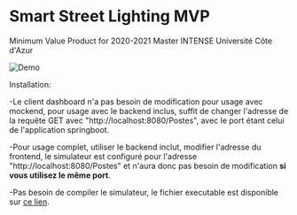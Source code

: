 # Smart Street Lighting MVP
Minimum Value Product for 2020-2021 Master INTENSE Université Côte d'Azur

![Demo](https://s2.gifyu.com/images/Demo593a50d786ef8422.gif)



Installation:

-Le client dashboard n'a pas besoin de modification pour usage avec mockend, pour usage avec le backend inclus, suffit de changer l'adresse de la requête GET avec "http://localhost:8080/Postes", avec le port étant celui de l'application springboot.

-Pour usage complet, utiliser le backend inclut, modifier l'adresse du frontend, le simulateur est configuré pour l'adresse "http://localhost:8080/Postes" et n'aura donc pas besoin de modification **si vous utilisez le même port**.

-Pas besoin de compiler le simulateur, le fichier executable est disponible sur [ce lien](SimulationClient/SimulateurDeCapteurs/bin/Debug/SimulateurDeCapteurs.exe).